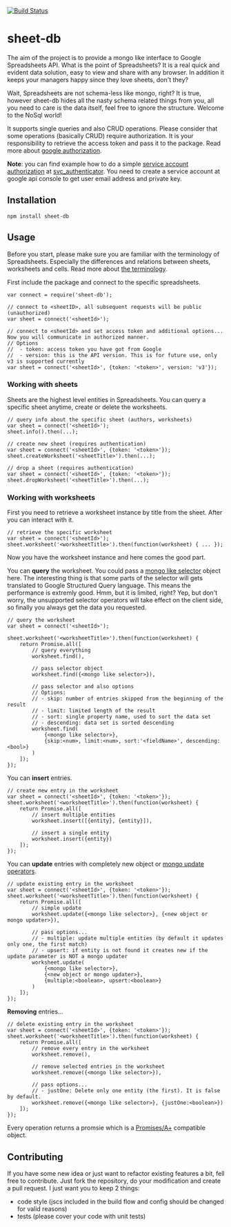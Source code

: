 [![Build Status](https://travis-ci.org/tadam313/sheet-db.svg?branch=master)](https://travis-ci.org/tadam313/sheet-db)

# sheet-db

The aim of the project is to provide a mongo like interface to Google Spreadsheets API. What is the point of Spreadsheets? It is a real quick and evident data solution, easy to view and share with any browser. In addition it keeps your managers happy since they love sheets, don't they?

Wait, Spreadsheets are not schema-less like mongo, right? It is true, however sheet-db hides all the nasty schema related things from you, all you need to care is the data itself, feel free to ignore the structure. Welcome to the NoSql world!

It supports single queries and also CRUD operations. Please consider that some operations (basically CRUD) require authorization. It is your responsibility to retrieve the access token and pass it to the package. Read more about [google authorization](https://developers.google.com/drive/web/about-auth).

__Note__: you can find example how to do a simple [service account authorization](https://developers.google.com/identity/protocols/OAuth2#serviceaccount) at [svc_authenticator](test/integration_test/svc_authenticator.js). You need to create a service account at google api console to get user email address and private key.

## Installation

```
npm install sheet-db
```

## Usage

Before you start, please make sure you are familiar with the terminology of Spreadsheets. Especially the differences and relations between sheets, worksheets and cells. Read more about [the terminology](https://developers.google.com/google-apps/spreadsheets/index).

First include the package and connect to the specific spreadsheets.

```
var connect = require('sheet-db');

// connect to <sheetID>, all subsequent requests will be public (unauthorized)
var sheet = connect('<sheetId>');

// connect to <sheetId> and set access token and additional options... Now you will communicate in authorized manner.
// Options
//  - token: access token you have got from Google
//  - version: this is the API version. This is for future use, only v3 is supported currently
var sheet = connect('<sheetId>', {token: '<token>', version: 'v3'});
```

### Working with sheets

Sheets are the highest level entities in Spreadsheets. You can query a specific sheet anytime, create or delete the worksheets.

```
// query info about the specific sheet (authors, worksheets)
var sheet = connect('<sheetId>');
sheet.info().then(...);

// create new sheet (requires authentication)
var sheet = connect('<sheetId>', {token: '<token>'});
sheet.createWorksheet('<sheetTitle>').then(...);

// drop a sheet (requires authentication)
var sheet = connect('<sheetId>', {token: '<token>'});
sheet.dropWorksheet('<sheetTitle>').then(...);
```

### Working with worksheets

First you need to retrieve a worksheet instance by title from the sheet. After you can interact with it.

```
// retrieve the specific worksheet
var sheet = connect('<sheetId>');
sheet.worksheet('<worksheetTitle>').then(function(worksheet) { ... });
```

Now you have the worksheet instance and here comes the good part.

You can **query** the worksheet. You could pass a [mongo like selector](http://docs.mongodb.org/manual/reference/operator/query/) object here. The interesting thing is that some parts of the selector will gets translated to Google Structured Query language. This means the performance is extremly good. Hmm, but it is limited, right? Yep, but don't worry, the unsupported selector operators will take effect on the client side, so finally you always get the data you requested.

```
// query the worksheet
var sheet = connect('<sheetId>');

sheet.worksheet('<worksheetTitle>').then(function(worksheet) {
    return Promise.all([
        // query everything
        worksheet.find(),

        // pass selector object
        worksheet.find({<mongo like selector>}),

        // pass selector and also options
        // Options:
        // - skip: number of entries skipped from the beginning of the result
        // - limit: limited length of the result
        // - sort: single property name, used to sort the data set
        // - descending: data set is sorted descending
        worksheet.find(
            {<mongo like selector>},
            {skip:<num>, limit:<num>, sort:'<fieldName>', descending:<bool>}
        )
    ]);
});
````

You can **insert** entries.

```
// create new entry in the worksheet
var sheet = connect('<sheetId>', {token: '<token>'});
sheet.worksheet('<worksheetTitle>').then(function(worksheet) {
    return Promise.all([
        // insert multiple entities
        worksheet.insert([{entity}, {entity}]),

        // insert a single entity
        worksheet.insert({entity})
    ]);
});
```

You can **update** entries with completely new object or [mongo update operators](http://docs.mongodb.org/manual/reference/operator/update/).

```
// update existing entry in the worksheet
var sheet = connect('<sheetId>', {token: '<token>'});
sheet.worksheet('<worksheetTitle>').then(function(worksheet) {
    return Promise.all([
        // simple update
        worksheet.update({<mongo like selector>}, {<new object or mongo updater>}),

        // pass options...
        // - multiple: update multiple entities (by default it updates only one, the first match)
        // - upsert: if entity is not found it creates new if the update parameter is NOT a mongo updater
        worksheet.update(
            {<mongo like selector>},
            {<new object or mongo updater>},
            {multiple:<boolean>, upsert:<boolean>}
        )
    ]);
});
```

**Removing** entries...

```
// delete existing entry in the worksheet
var sheet = connect('<sheetId>', {token: '<token>'});
sheet.worksheet('<worksheetTitle>').then(function(worksheet) {
    return Promise.all([
        // remove every entry in the worksheet
        worksheet.remove(),

        // remove selected entries in the worksheet
        worksheet.remove({<mongo like selector>}),

        // pass options...
        // - justOne: Delete only one entity (the first). It is false by default.
        worksheet.remove({<mongo like selector>}, {justOne:<boolean>})
    ]);
});
```

Every operation returns a promsie which is a [Promises/A+](https://promisesaplus.com/) compatible object.

## Contributing

If you have some new idea or just want to refactor existing features a bit, fell free to contribute.
Just fork the repository, do your modification and create a pull request.
I just want you to keep 2 things:

- code style (jscs included in the build flow and config should be changed for valid reasons)
- tests (please cover your code with unit tests)

